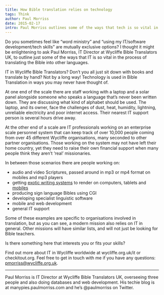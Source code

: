 ```yaml
---
title: How Bible translation relies on technology
tags: Think
author: Paul Morriss
date: 2015-02-17
intro: Paul Morriss outlines some of the ways that tech is so vital in the process of translating the Bible into other languages.
---
```


Do you sometimes feel like “word ministry” and “using my IT/software development/tech skills” are mutually exclusive options? I thought it might be enlightening to ask Paul Morriss, IT Director at Wycliffe Bible Translators UK, to outline just some of the ways that IT is so vital in the process of translating the Bible into other languages.

IT in Wycliffe Bible Translators? Don’t you all just sit down with books and translate by hand? Not by a long way! Technology is used in Bible Translation in ways you may never have thought of.

At one end of the scale there are staff working with a laptop and a solar panel alongside someone who speaks a language that’s never been written down. They are discussing what kind of alphabet should be used. The laptop, and its owner, face the challenges of dust, heat, humidity, lightning, unreliable electricity and poor internet access. Their nearest IT support person is several hours drive away.

At the other end of a scale are IT professionals working on an enterprise scale personnel system that can keep track of over 10,000 people coming from over 45 different Wycliffe organisations, many seconded to other partner organisations. Those working on the system may not have left their home country, yet they need to raise their own financial support when many people think they aren’t ‘real’ missionaries.

In between those scenarios there are people working on:

- audio and video Scriptures, passed around in mp3 or mp4 format on mobiles and mp3 players
- getting [exotic writing systems](http://scripts.sil.org/) to render on computers, tablets and [mobiles](http://wycliffe.org.uk/beinvolved/roles/roles-mobiletech.html)
- producing sign language Bibles using CGI
- developing specialist linguistic software
- mobile and web development
- general IT support

Some of these examples are specific to organisations involved in translation, but as you can see, a modern mission also relies on IT in general. Other missions will have similar lists, and will not just be looking for Bible teachers.

Is there something here that interests you or fits your skills?

Find out more about IT in Wycliffe worldwide at wycliffe.org.uk/it or checkitout.org. Feel free to get in touch with me if you have any questions: pmorriss@wycliffe.org.uk.

<hr />

Paul Morriss is IT Director at Wycliffe Bible Translators UK, overseeing three people and also doing databases and web development. His techie blog is at manypies.paulmorriss.com and he’s @paulmorriss on Twitter.
